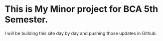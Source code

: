 # This is My Minor project for BCA 5th Semester.
I will be building this site day by day and pushing those updates in Github.